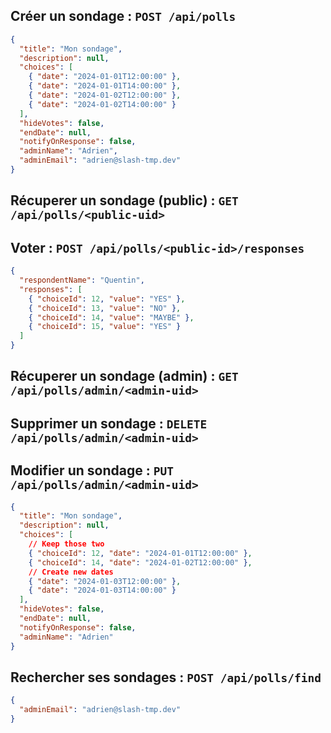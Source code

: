 ## Créer un sondage : `POST /api/polls`

```json
{
  "title": "Mon sondage",
  "description": null,
  "choices": [
    { "date": "2024-01-01T12:00:00" },
    { "date": "2024-01-01T14:00:00" },
    { "date": "2024-01-02T12:00:00" },
    { "date": "2024-01-02T14:00:00" }
  ],
  "hideVotes": false,
  "endDate": null,
  "notifyOnResponse": false,
  "adminName": "Adrien",
  "adminEmail": "adrien@slash-tmp.dev"
}
```

## Récuperer un sondage (public) : `GET /api/polls/<public-uid>`

## Voter : `POST /api/polls/<public-id>/responses`

```json
{
  "respondentName": "Quentin",
  "responses": [
    { "choiceId": 12, "value": "YES" },
    { "choiceId": 13, "value": "NO" },
    { "choiceId": 14, "value": "MAYBE" },
    { "choiceId": 15, "value": "YES" }
  ]
}
```

## Récuperer un sondage (admin) : `GET /api/polls/admin/<admin-uid>`

## Supprimer un sondage : `DELETE /api/polls/admin/<admin-uid>`

## Modifier un sondage : `PUT /api/polls/admin/<admin-uid>`

```json
{
  "title": "Mon sondage",
  "description": null,
  "choices": [
    // Keep those two
    { "choiceId": 12, "date": "2024-01-01T12:00:00" },
    { "choiceId": 14, "date": "2024-01-02T12:00:00" },
    // Create new dates
    { "date": "2024-01-03T12:00:00" },
    { "date": "2024-01-03T14:00:00" }
  ],
  "hideVotes": false,
  "endDate": null,
  "notifyOnResponse": false,
  "adminName": "Adrien"
}
```

## Rechercher ses sondages : `POST /api/polls/find`

```json
{
  "adminEmail": "adrien@slash-tmp.dev"
}
```
